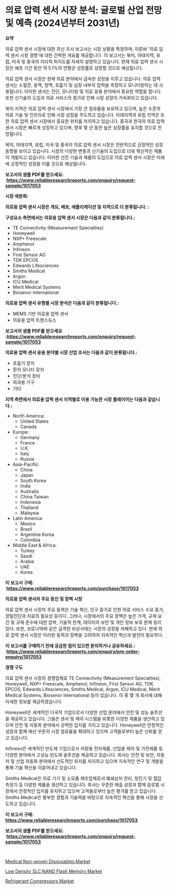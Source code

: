 <p><h1>의료 압력 센서 시장 분석: 글로벌 산업 전망 및 예측 (2024년부터 2031년)</h1></p><p><strong>요약</strong></p>
<p><p>의료 압력 센서 시장에 대한 최신 조사 보고서는 시장 상황을 특정하며, 이른바 '의료 압력 센서 시장 경향'에 대한 간략한 개요를 제공합니다. 이 보고서는 북미, 아태지역, 유럽, 미국 및 중국의 지리적 퍼지도를 자세히 설명하고 있습니다. 현재 의료 압력 센서 시장은 예측 기간 동안 약 5.1%의 연평균 성장률로 성장할 것으로 예상됩니다.</p><p>의료 압력 센서 시장은 현재 의료 분야에서 급속한 성장을 이루고 있습니다. 의료 압력 센서는 소혈관, 동맥, 정맥, 호흡기 및 심장 내부의 압력을 측정하고 모니터링하는 데 사용됩니다. 이러한 센서는 진단, 모니터링 및 치료 응용 분야에서 중요한 역할을 합니다. 또한 신기술의 도입과 의료 서비스의 증가로 인해 시장 성장이 가속화되고 있습니다.</p><p>북미 지역은 의료 압력 센서 시장에서 가장 큰 점유율을 보유하고 있으며, 높은 수준의 의료 기술 및 인프라로 인해 시장 성장을 주도하고 있습니다. 아태지역과 유럽 지역은 또한 의료 압력 센서 시장에서 중요한 위치를 차지하고 있습니다. 중국과 한국의 의료 압력 센서 시장은 빠르게 성장하고 있으며, 향후 몇 년 동안 높은 성장률을 유지할 것으로 전망됩니다.</p><p>북미, 아태지역, 유럽, 미국 및 중국의 의료 압력 센서 시장은 전반적으로 긍정적인 성장 동향을 보이고 있습니다. 시장의 다양한 변종과 신기술의 도입으로 더욱 혁신적인 제품이 개발되고 있습니다. 이러한 선진 기술과 제품의 도입으로 의료 압력 센서 시장은 미래에 긍정적인 성장을 이룰 것으로 예상됩니다.</p></p>
<p><strong>보고서의 샘플 PDF를 받으세요: &nbsp;<a href="https://www.reliableresearchreports.com/enquiry/request-sample/1017053">https://www.reliableresearchreports.com/enquiry/request-sample/1017053</a></strong></p>
<p><strong>시장 세분화:</strong></p>
<p><strong> 의료용 압력 센서 시장은 개요, 배포, 애플리케이션 및 지역으로 더 분류됩니다. :</strong></p>
<p><strong>구성요소 측면에서는 의료용 압력 센서 시장은 다음과 같이 분류됩니다.:</strong></p>
<p><ul><li>TE Connectivity (Measurement Specialties)</li><li>Honeywell</li><li>NXP+ Freescale</li><li>Amphenol</li><li>Infineon</li><li>First Sensor AG</li><li>TDK EPCOS</li><li>Edwards Lifesciences</li><li>Smiths Medical</li><li>Argon</li><li>ICU Medical</li><li>Merit Medical Systems</li><li>Biosenor International</li></ul></p>
<p><strong> 의료용 압력 센서 유형별 시장 분석은 다음과 같이 분류됩니다.:</strong></p>
<p><ul><li>MEMS 기반 의료용 압력 센서</li><li>의료용 압력 트랜스듀스</li></ul></p>
<p><strong>보고서의 샘플 PDF를 받으세요 :<a href="https://www.reliableresearchreports.com/enquiry/request-sample/1017053">https://www.reliableresearchreports.com/enquiry/request-sample/1017053</a></strong></p>
<p><strong> 의료용 압력 센서 응용 분야별 시장 산업 조사는 다음과 같이 분류됩니다.:</strong></p>
<p><ul><li>호흡기 장치</li><li>환자 모니터 장치</li><li>진단/분석 장비</li><li>외과용 기구</li><li>기타</li></ul></p>
<p><strong>지역 측면에서 의료용 압력 센서 지역별로 이용 가능한 시장 플레이어는 다음과 같습니다.:</strong></p>
<p><ul>
    <li>
        North America:
        <ul>
            <li>United States</li>
            <li>Canada</li>
        </ul>
    </li>
    <li>
        Europe:
        <ul>
            <li>Germany</li>
            <li>France</li>
            <li>U.K.</li>
            <li>Italy</li>
            <li>Russia</li>
        </ul>
    </li>
    <li>
        Asia-Pacific:
        <ul>
            <li>China</li>
            <li>Japan</li>
            <li>South Korea</li>
            <li>India</li>
            <li>Australia</li>
            <li>China Taiwan</li>
            <li>Indonesia</li>
            <li>Thailand</li>
            <li>Malaysia</li>
        </ul>
    </li>
    <li>
        Latin America:
        <ul>
            <li>Mexico</li>
            <li>Brazil</li>
            <li>Argentina Korea</li>
            <li>Colombia</li>
        </ul>
    </li>
    <li>
        Middle East & Africa:
        <ul>
            <li>Turkey</li>
            <li>Saudi</li>
            <li>Arabia</li>
            <li>UAE</li>
            <li>Korea</li>
        </ul>
    </li>
    </ul></p>
<p><strong>이 보고서 구매: &nbsp;<a href="https://www.reliableresearchreports.com/purchase/1017053">https://www.reliableresearchreports.com/purchase/1017053</a></strong></p>
<p><strong>의료용 압력 센서의 주요 동인 및 장벽 시장</strong></p>
<p><p>의료 압력 센서 시장의 주요 동력은 기술 혁신, 인구 증가로 인한 의료 서비스 수요 증가, 정밀진단과 치료의 필요성 등이다. 그러나, 시장에서의 주요 장벽은 높은 가격, 규제 요건 및 규제 준수에 대한 압박, 기술적 한계, 데이터의 보안 및 개인 정보 보호 문제 등이 있다. 또한, 코로나19와 같은 급격한 비상사태는 시장의 성장을 저해하고 있다. 현재 의료 압력 센서 시장은 이러한 동력과 장벽을 고려하여 지속적인 혁신과 발전이 필요하다.</p></p>
<p><strong>이 보고서를 구매하기 전에 궁금한 점이 있으면 문의하거나 공유하세요.: &nbsp;<a href="https://www.reliableresearchreports.com/enquiry/pre-order-enquiry/1017053">https://www.reliableresearchreports.com/enquiry/pre-order-enquiry/1017053</a></strong></p>
<p><strong>경쟁 구도</strong></p>
<p><p>의료 압력 센서 시장의 경쟁업체로 TE Connectivity (Measurement Specialties), Honeywell, NXP+ Freescale, Amphenol, Infineon, First Sensor AG, TDK EPCOS, Edwards Lifesciences, Smiths Medical, Argon, ICU Medical, Merit Medical Systems, Biosenor International 등이 있습니다. 이 중 몇 개 회사에 대해 자세한 정보를 제공하겠습니다.</p><p>Honeywell은 세계적인 다국적 기업으로서 다양한 산업 분야에서 안전 및 성능 솔루션을 제공하고 있습니다. 그들은 센서 및 제어 시스템을 비롯한 다양한 제품을 생산하고 있으며 안전 및 자동화 분야에서 강력한 입지를 가지고 있습니다. Honeywell은 안정적인 성장과 함께 매년 꾸준히 시장 점유율을 확대하고 있으며 고객들로부터 높은 신뢰를 얻고 있습니다.</p><p>Infineon은 세계적인 반도체 기업으로서 차량용 전자제품, 산업용 제어 및 가전제품 등 다양한 분야에서 고성능 반도체 솔루션을 제공하고 있습니다. 회사는 안전 및 보안, 자동차 및 산업 자동화 분야에서 선도적인 위치를 차지하고 있으며 지속적인 연구 및 개발을 통해 기술 혁신을 이끌어내고 있습니다.</p><p>Smiths Medical은 의료 기기 및 소모품 제조업체로서 폐쇄상처 관리, 청진기 및 혈압 측정기 등 다양한 제품을 생산하고 있습니다. 회사는 꾸준한 매출 성장과 함께 글로벌 시장에서 안정적인 입지를 유지하고 있으며 고객들로부터 높은 평가를 받고 있습니다. Smiths Medical은 풍부한 경험과 기술력을 바탕으로 지속적인 혁신을 통해 시장을 선도하고 있습니다.</p></p>
<p><strong>이 보고서 구매: &nbsp; <a href="https://www.reliableresearchreports.com/purchase/1017053">https://www.reliableresearchreports.com/purchase/1017053</a></strong></p>
<p><strong>보고서의 샘플 PDF를 받으세요: &nbsp;<a href="https://www.reliableresearchreports.com/enquiry/request-sample/1017053">https://www.reliableresearchreports.com/enquiry/request-sample/1017053</a></strong><strong></strong></p>
<p>&nbsp;</p>
<p><p><a href="https://view.publitas.com/reportprime-1/medical-non-woven-disposables-market-research-report-forecasted-for-period-from-2023-2030-by-market-type-market-application-and-region/">Medical Non-woven Disposables Market</a></p><p><a href="https://view.publitas.com/reportprime-1/low-density-slc-nand-flash-memory-market-growth-market-trends-covid-19-impact-and-forecasts-for-period-from-2023-2030/">Low Density SLC NAND Flash Memory Market</a></p><p><a href="https://view.publitas.com/reportprime-1/decoding-the-refrigerant-compressors-market-a-deep-dive-into-the-latest-market-trends-market-segmentation-and-competitive-analysis/">Refrigerant Compressors Market</a></p></p>
